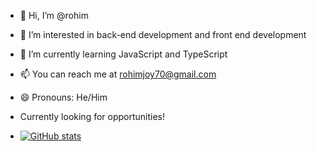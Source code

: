 - :wave: Hi, I’m @rohim
- :eyes: I’m interested in back-end development and front end development
- :seedling: I’m currently learning JavaScript and TypeScript
- :mailbox: You can reach me at rohimjoy70@gmail.com
- :smile: Pronouns: He/Him
- Currently looking for opportunities!

- [![GitHub stats](https://github-readme-stats.vercel.app/api?username=tobangado69)](https://github.com/tobangado69)


<!---
rohim/rohim is a :sparkles: special :sparkles: repository because its `README.md` (this file) appears on your GitHub profile.
You can click the Preview link to take a look at your changes.
--->
